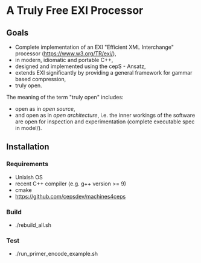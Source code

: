 # A Truly Free EXI Processor
## Goals
- Complete implementation of an EXI "Efficient XML Interchange" processor (https://www.w3.org/TR/exi/), 
- in modern, idiomatic and portable C++,
- designed and implemented using the cepS - Ansatz,
- extends EXI significantly by providing a general framework for gammar based compression,
- truly open.

The meaning of the term "truly open" includes:

- open as in *open source*,
- and open as in *open architecture*, i.e. the inner workings of the software are open for inspection and experimentation (complete executable spec in model/).

## Installation
### Requirements
- Unixish OS
- recent C++ compiler (e.g. g++ version >= 9)
- cmake
- https://github.com/cepsdev/machines4ceps
### Build
- ./rebuild_all.sh 
### Test
- ./run_primer_encode_example.sh 
